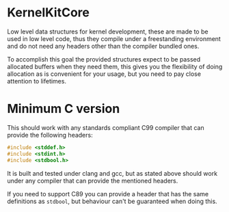 # KernelKitCore

Low level data structures for kernel development, these are made to be used in low level code, thus they compile under a
freestanding environment and do not need any headers other than the compiler bundled ones.

To accomplish this goal the provided structures expect to be passed allocated buffers when they need them, this gives
you the flexibility of doing allocation as is convenient for your usage, but you need to pay close attention to
lifetimes.

# Minimum C version

This should work with any standards compliant C99 compiler that can provide the following headers:

```c
#include <stddef.h>
#include <stdint.h>
#include <stdbool.h>
```

It is built and tested under clang and gcc, but as stated above should work under any compiler that can provide the
mentioned headers.

If you need to support C89 you can provide a header that has the same definitions as `stdbool`, but behaviour can't be
guaranteed when doing this. 
